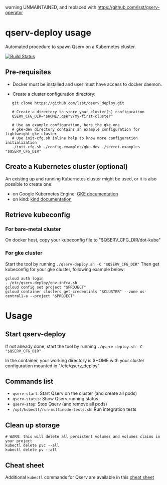 warning UNMAINTAINED, and replaced with https://github.com/lsst/qserv-operator

# qserv-deploy usage

Automated procedure to spawn Qserv on a Kubernetes cluster.

[![Build
Status](https://travis-ci.org/lsst/qserv_deploy.svg?branch=master)](https://travis-ci.org/lsst/qserv_deploy)

## Pre-requisites

* Docker must be installed and user must have access to docker daemon.

* Create a cluster configuration directory:

```shell
   git clone https://github.com/lsst/qserv_deploy.git

   # Create a directory to store your cluster(s) configuration
   QSERV_CFG_DIR="$HOME/.qserv/my-first-cluster"

   # Use an example configuration, here the gke one
   # gke-dev directory contains an example configuration for lightweight gke cluster
   # Use init-cfg.sh inline help to know more configuration initialization
   ./init-cfg.sh ./config.examples/gke-dev ./secret.examples "$QSERV_CFG_DIR"
```

## Create a Kubernetes cluster (optional)

An existing up and running Kubernetes cluster might be used, or it is also possible to create one:
- on Google Kubernetes Engine: [GKE documentation](./doc/gke.md)
- on kind: [kind documentation](./doc/kind.md)

## Retrieve kubeconfig

### For bare-metal cluster

On docker host, copy your kubeconfig file to "$QSERV_CFG_DIR/dot-kube"

### For gke cluster

Start the tool by running `./qserv-deploy.sh -C "$QSERV_CFG_DIR"`
Then get kubeconfig for your gke cluster, following example below:
```
gcloud auth login
. /etc/qserv-deploy/env-infra.sh
gcloud config set project "$PROJECT"
gcloud container clusters get-credentials "$CLUSTER" --zone us-central1-a --project "$PROJECT"
```

# Usage

## Start qserv-deploy

If not already done, start the tool by running `./qserv-deploy.sh -C "$QSERV_CFG_DIR"`

In the container, your working directory is $HOME with your cluster configuration mounted in "/etc/qserv_deploy"

## Commands list

* `qserv-start`: Start Qserv on the cluster (and create all pods)
* `qserv-status`: Show Qserv running status
* `qserv-stop`: Stop Qserv (and remove all pods)
* `/opt/kubectl/run-multinode-tests.sh`: Run integration tests

## Clean up storage

```
# WARN: this will delete all persistent volumes and volumes claims in your project
kubectl delete pvc --all
kubectl delete pv --all
```

## Cheat sheet

Additional `kubectl` commands for Qserv are available in this [cheat sheet](./doc/cheatsheet.md)
